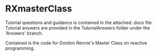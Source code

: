 # RXmasterClass

Tutorial questions and guidance is contained in the attached .docx file. Tutorial answers are provided in the TutorialAnswers folder under the 'Answers' branch.

Contained is the code for Gordon Rennie's Master Class on reactive programming.
